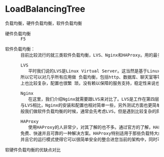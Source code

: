 # LoadBalancingTree
负载均衡，硬件负载均衡，软件负载均衡

<pre>
硬件负载均衡
      F5
</pre>

<pre>
软件负载均衡：
      目前比较流行的就三类软件负载均衡，LVS、Nginx和HAProxy。用的最多的还是LVS和Nginx这两种
      
      LVS
         平时我们说的LVS是Linux Virtual Server。这当然是基于Linux的开源软件了，这就意味着它是免费的。它基本上能支持所有应用，因为lvs工作在4层，
      所以它可以对几乎所有应用做 负载均衡，包括http、数据库、聊天室等等。同时，若跟硬件负载均衡相比它的缺点也不容忽视，LVS要求技术水平很高，操作
      上也比较复杂，配置也很繁 琐，没有赖以保障的服务支持，稳定性来说也相对较低（人为和网络环境因素更多一些）
      
      Nginx
         在这里，我们介绍Nginx就需要跟LVS来对比了。LVS是工作在第四层，对网络的依赖性相对较大。然而Nginx是工作在第七层，对于网络的依 赖性就小的多。
      与LVS相比，Nginx的安装和配置也相对简单一些，另外测试方面也更简单，主要还是因为对网络依赖性小的缘故。Nginx有一点不好的 就是应用要比LVS少。一
      般我们做软件负载均衡的时候，通常会先考虑LVS，但是遇到比较复杂的网络环境时，用LVS可能会遇到很多麻烦，不妨就考虑尝试 一下Nginx
      
      HAProxy
         使用HAProxy的人非常少，对其了解的也不多。通过官方的了解，HAProxy提供高可用性、负载均衡以及基于TCP和HTTP应用的代理，支 持虚拟主机，它是
      免费、快速并且可靠的一种解决方案。HAProxy特别适用于那些负载特大的web站点，这些站点通常又需要会话保持或七层处理。（据说 是可以工作在4-7层的。）
      并且它的运行模式使得它可以很简单安全的整合进您当前的架构中，同时可以保护你的web服务器不被暴露到网络上。
</pre>

<pre>
软硬件负载均衡的优缺点对比
</pre>
